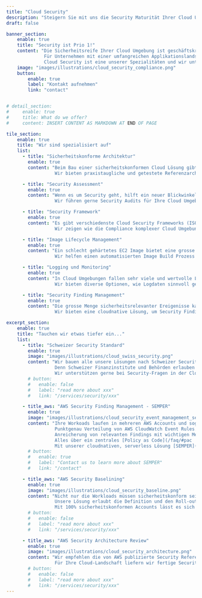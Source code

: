 ```yaml
---
title: "Cloud Security"
description: "Steigern Sie mit uns die Security Maturität Ihrer Cloud Umgebung."
draft: false

banner_section:
    enable: true
    title: "Security ist Prio 1!"
    content: "Die Sicherheitsreife Ihrer Cloud Umgebung ist geschäftskritisch.
              Für Unternehmen mit einer umfangreichen Applikationslandschaft kann dies eine große Herausforderung darstellen.<br>
              Cloud Security ist eine unserer Spezialitäten und wir unterstützen Sie gerne!"
    image: "images/illustrations/cloud_security_compliance.png"
    button:
        enable: true
        label: "Kontakt aufnehmen"
        link: "contact"


# detail_section:
#     enable: true
#     title: What do we offer?
#     content: INSERT CONTENT AS MARKDOWN AT END OF PAGE

tile_section:
    enable: true
    title: "Wir sind spezialisiert auf"
    list:
      - title: "Sicherheitskonforme Architektur"
        enable: true
        content: "Beim Bau einer sicherheitskonformen Cloud Lösung gibt es viele Dinge zu beachten.<br><br>
                  Wir bieten praxistaugliche und getestete Referenzarchitekturen, die vollständig [CIS Control](/faq/#cis \"Was sind CIS Controls?\") konform sind."

      - title: "Security Assessment"
        enable: true
        content: "Wenn es um Security geht, hilft ein neuer Blickwinkel von einer unbeteiligten Stelle enorm.<br><br>
                  Wir führen gerne Security Audits für Ihre Cloud Umgebungen durch und helfen mögliche Schwachstellen zu beheben."

      - title: "Security Framework"
        enable: true
        content: "Es gibt verschiedenste Cloud Security Frameworks (ISO 27000 family, CIS Controls, BSI C5, NIST) mit unterschiedlichen Schwerpunkten.<br><br>
                  Wir zeigen wie die Compliance komplexer Cloud Umgebungen effizient überwacht wird und wie bei Verletzungen der Standards reagiert werden muss."

      - title: "Image Lifecycle Management"
        enable: true
        content: "Ein schlecht gehärtetes EC2 Image bietet eine grosse Angriffsfläche.<br><br>
                  Wir helfen einen automatisierten Image Build Prozess zu etablieren, der gehärtete Images bereitstellt und sie laufend validiert."

      - title: "Logging und Monitoring"
        enable: true
        content: "In Cloud Umgebungen fallen sehr viele und wertvolle Logdaten an. Auditsichere Archvierung und Überwachung ist entscheidend für Security Operations.<br><br>
                  Wir bieten diverse Optionen, wie Logdaten sinnvoll gespeichert und im Monitoring-System Ihrer Wahl zur Verfügung gestellt werden."

      - title: "Security Finding Management"
        enable: true
        content: "Die grosse Menge sicherheitsrelevanter Ereigenisse kann schnell zu einer echten Herausforderung werden.<br><br>
                  Wir bieten eine cloudnative Lösung, um Security Findings unter Kontrolle zu bringen und zentral zu steuern."

excerpt_section:
    enable: true
    title: "Tauchen wir etwas tiefer ein..."
    list:
      - title: "Schweizer Security Standard"
        enable: true
        image: "images/illustrations/cloud_swiss_security.png"
        content: "Wir bauen alle unsere Lösungen nach Schweizer Security Standards. 
                  Denn Schweizer Finanzinstitute und Behörden erlauben keinen Raum für Sicherheitslöcher.<br>
                  Wir unterstützen gerne bei Security-Fragen in der Cloud!"
        # button:
        #   enable: false
        #   label: "read more about xxx"
        #   link: "/services/security/xxx"

      - title_aws: "AWS Security Finding Management - SEMPER"
        enable: true
        image: "images/illustrations/cloud_security_event_management_semper.png"
        content: "Ihre Workoads laufen in mehreren AWS Accounts und sogar verschiedenen Regionen?<br>
                  Punktgenau Verteilung von AWS CloudWatch Event Rules. Zentralisierung von AWS CloudWatch Events, AWS Security Hub- und Amazon Guard Duty Findings. Filterung von akzeptierten Security Findings.
                  Anreicherung von relevanten Findings mit wichtigen Metadaten. <br>
                  Alles über ein zentrales [Policy as Code](/faq/#pac 'Was ist Policy as Code?') Repository.<br>
                  Mit unserer cloudnativen, serverless Lösung [SEMPER](/contact/ 'Kontakt aufnehmen für mehr Infos!') kann dies nachvollziehbar, automatisiert und konsistent erreicht werden."
        # button:
        #   enable: true
        #   label: "Contact us to learn more about SEMPER"
        #   link: "/contact"

      - title_aws: "AWS Security Baselining"
        enable: true
        image: "images/illustrations/cloud_security_baseline.png"
        content: "Nicht nur die Workloads müssen sicherheitskonform sein, sondern auch die darunterliegende [Cloud Foundation](/faq/#foundation \"Was ist eine Cloud Foundation?\").<br>
                  Unsere Lösung erlaubt die Definition und den Roll-out einer Security Baseline in alle AWS Accounts Ihrer Organisation.<br>
                  Mit 100% sicherheitskonformen Accounts lässt es sich einfach besser schlafen."
        # button:
        #   enable: false
        #   label: "read more about xxx"
        #   link: "/services/security/xxx"

      - title_aws: "AWS Security Architecture Review"
        enable: true
        image: "images/illustrations/cloud_security_architecture.png"
        content: "Wir empfehlen die von AWS publizierte Security Referenz Architektur in Verbindung mit regelmässigen AWS Well-Architected-Reviews. <br>
                  Für Ihre Cloud-Landschaft liefern wir fertige Security Architekturen oder bewerten bestehende Architekturen."
        # button:
        #   enable: false
        #   label: "read more about xxx"
        #   link: "/services/security/xxx"
---
```

